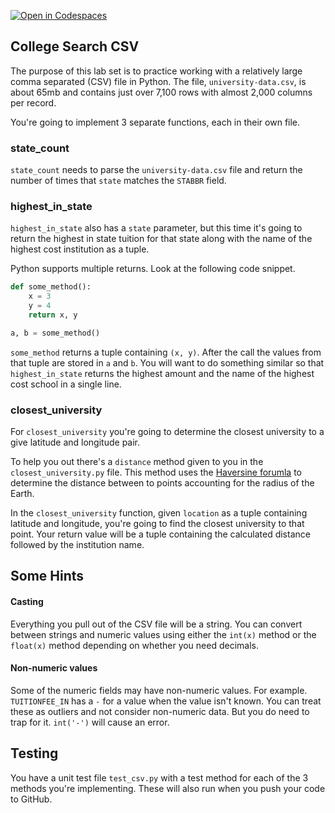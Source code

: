 [![Open in Codespaces](https://classroom.github.com/assets/launch-codespace-7f7980b617ed060a017424585567c406b6ee15c891e84e1186181d67ecf80aa0.svg)](https://classroom.github.com/open-in-codespaces?assignment_repo_id=11806715)
## College Search CSV

The purpose of this lab set is to practice working with a relatively large comma separated (CSV) file in Python. The file, `university-data.csv`, is about 65mb and contains just over 7,100 rows with almost 2,000 columns per record. 

You're going to implement 3 separate functions, each in their own file.

### state_count

`state_count` needs to parse the `university-data.csv` file and return the number of times that `state` matches the `STABBR` field. 

### highest_in_state

`highest_in_state` also has a `state` parameter, but this time it's going to return the highest in state tuition for that state along with the name of the highest cost institution as a tuple. 

Python supports multiple returns. Look at the following code snippet.

```python
def some_method():
    x = 3
    y = 4
    return x, y

a, b = some_method()
```

`some_method` returns a tuple containing `(x, y)`. After the call the values from that tuple are stored in `a` and `b`. You will want to do something similar so that `highest_in_state` returns the highest amount and the name of the highest cost school in a single line.

### closest_university

For `closest_university` you're going to determine the closest university to a give latitude and longitude pair. 

To help you out there's a `distance` method given to you in the `closest_university.py` file. This method uses the [Haversine forumla](https://en.wikipedia.org/wiki/Haversine_formula) to determine the distance between to points accounting for the radius of the Earth. 

In the `closest_university` function, given `location` as a tuple containing latitude and longitude, you're going to find the closest university to that point. Your return value will be a tuple containing the calculated distance followed by the institution name. 



## Some Hints

#### Casting

Everything you pull out of the CSV file will be a string. You can convert between strings and numeric values using either the `int(x)` method or the `float(x)` method depending on whether you need decimals.

#### Non-numeric values

Some of the numeric fields may have non-numeric values. For example. `TUITIONFEE_IN` has a `-` for a value when the value isn't known. You can treat these as outliers and not consider non-numeric data. But you do need to trap for it. `int('-')` will cause an error. 



## Testing

You have a unit test file `test_csv.py` with a test method for each of the 3 methods you're implementing. These will also run when you push your code to GitHub. 